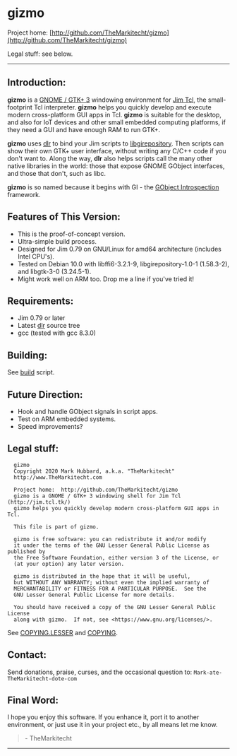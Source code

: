 # gizmo

Project home:  [http://github.com/TheMarkitecht/gizmo](http://github.com/TheMarkitecht/gizmo)

Legal stuff:  see below.

---

## Introduction:

**gizmo** is a [GNOME / GTK+ 3](http://developer.gnome.org) windowing environment for [Jim Tcl](http://jim.tcl.tk/), the small-footprint Tcl interpreter.
**gizmo** helps you quickly develop and execute modern cross-platform GUI apps in Tcl.  **gizmo** is suitable for the desktop, and also for IoT devices and other small embedded computing platforms, if they need a GUI and have enough RAM to run GTK+.

**gizmo** uses [dlr](http://github.com/TheMarkitecht/dlr) to bind your Jim scripts to [libgirepository](http://developer.gnome.org/gi/stable).  Then scripts can show their own GTK+ user interface, without writing any C/C++ code if you don't want to.  Along the way, **dlr** also helps scripts call the many other native libraries in the world: those that expose GNOME GObject interfaces, and those that don't, such as libc.

**gizmo** is so named because it begins with GI - the [GObject Introspection](https://gi.readthedocs.io/en/latest/index.html) framework.

## Features of This Version:

* This is the proof-of-concept version.
* Ultra-simple build process.
* Designed for Jim 0.79 on GNU/Linux for amd64 architecture (includes Intel CPU's).
* Tested on Debian 10.0 with libffi6-3.2.1-9, libgirepository-1.0-1 (1.58.3-2), and libgtk-3-0 (3.24.5-1).
* Might work well on ARM too.  Drop me a line if you've tried it!

## Requirements:

* Jim 0.79 or later
* Latest [dlr](http://github.com/TheMarkitecht/dlr) source tree
* gcc (tested with gcc 8.3.0)

## Building:

See [build](build) script.

## Future Direction:

* Hook and handle GObject signals in script apps.
* Test on ARM embedded systems.
* Speed improvements?

## Legal stuff:
```
  gizmo
  Copyright 2020 Mark Hubbard, a.k.a. "TheMarkitecht"
  http://www.TheMarkitecht.com

  Project home:  http://github.com/TheMarkitecht/gizmo
  gizmo is a GNOME / GTK+ 3 windowing shell for Jim Tcl (http://jim.tcl.tk/)
  gizmo helps you quickly develop modern cross-platform GUI apps in Tcl.

  This file is part of gizmo.

  gizmo is free software: you can redistribute it and/or modify
  it under the terms of the GNU Lesser General Public License as published by
  the Free Software Foundation, either version 3 of the License, or
  (at your option) any later version.

  gizmo is distributed in the hope that it will be useful,
  but WITHOUT ANY WARRANTY; without even the implied warranty of
  MERCHANTABILITY or FITNESS FOR A PARTICULAR PURPOSE.  See the
  GNU Lesser General Public License for more details.

  You should have received a copy of the GNU Lesser General Public License
  along with gizmo.  If not, see <https://www.gnu.org/licenses/>.
```

See [COPYING.LESSER](COPYING.LESSER) and [COPYING](COPYING).

## Contact:

Send donations, praise, curses, and the occasional question to: `Mark-ate-TheMarkitecht-dote-com`

## Final Word:

I hope you enjoy this software.  If you enhance it, port it to another environment,
or just use it in your project etc., by all means let me know.

>  \- TheMarkitecht

---
